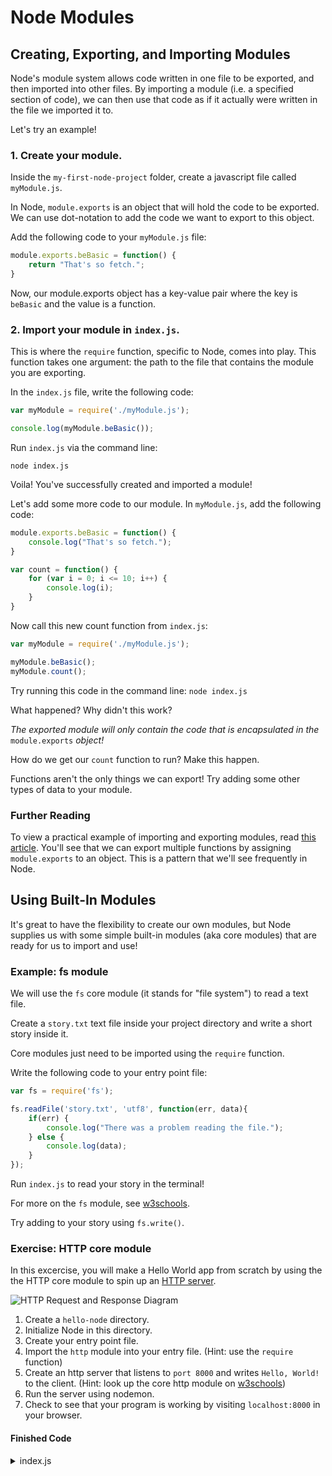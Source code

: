 # Node Modules

## Creating, Exporting, and Importing Modules

Node's module system allows code written in one file to be exported, and then imported into other files. By importing a module (i.e. a specified section of code), we can then use that code as if it actually were written in the file we imported it to. 

Let's try an example!

### 1. Create your module.

Inside the ```my-first-node-project``` folder, create a javascript file called ```myModule.js```.

In Node, ```module.exports``` is an object that will hold the code to be exported. We can use dot-notation to add the code we want to export to this object.

Add the following code to your ```myModule.js``` file:

```js
module.exports.beBasic = function() {
	return "That's so fetch.";
}
```

Now, our module.exports object has a key-value pair where the key is ```beBasic``` and the value is a function.

### 2. Import your module in ```index.js```.

This is where the ```require``` function, specific to Node, comes into play. This function takes one argument: the path to the file that contains the module you are exporting.

In the ```index.js``` file, write the following code:

```js
var myModule = require('./myModule.js');

console.log(myModule.beBasic());
```

Run ```index.js``` via the command line:

```node index.js```

Voila! You've successfully created and imported a module!

Let's add some more code to our module. In ```myModule.js```, add the following code:

```js
module.exports.beBasic = function() {
	console.log("That's so fetch.");
}

var count = function() {
	for (var i = 0; i <= 10; i++) {
		console.log(i);
	}
}
```

Now call this new count function from ```index.js```:

```js
var myModule = require('./myModule.js');

myModule.beBasic();
myModule.count();
```

Try running this code in the command line:
```node index.js```

What happened? Why didn't this work?

_The exported module will only contain the code that is encapsulated in the_ ```module.exports``` _object!_

How do we get our ```count``` function to run? Make this happen.

Functions aren't the only things we can export! Try adding some other types of data to your module.

### Further Reading

To view a practical example of importing and exporting modules, read
[this article](http://www.sitepoint.com/understanding-module-exports-exports-node-js/). You'll see that we can export multiple functions by assigning `module.exports` to an object. This is a pattern that we'll see frequently in Node.

## Using Built-In Modules

It's great to have the flexibility to create our own modules, but Node supplies us with some simple built-in modules (aka core modules) that are ready for us to import and use!

### Example: fs module

We will use the ```fs``` core module (it stands for "file system") to read a text file. 

Create a ```story.txt``` text file inside your project directory and write a short story inside it.

Core modules just need to be imported using the ```require``` function.

Write the following code to your entry point file:

```js
var fs = require('fs');

fs.readFile('story.txt', 'utf8', function(err, data){
	if(err) {
		console.log("There was a problem reading the file.");
	} else {
		console.log(data);
	}
});
```

Run ```index.js``` to read your story in the terminal!

For more on the ```fs``` module, see [w3schools](https://www.w3schools.com/nodejs/ref_fs.asp).

Try adding to your story using ```fs.write()```.

### Exercise: HTTP core module

In this excercise, you will make a Hello World app from scratch by using the the HTTP core module to spin up an [HTTP server](https://www.quora.com/What-is-an-HTTP-Server-and-what-does-it-do).

![HTTP Request and Response Diagram](https://qph.fs.quoracdn.net/main-qimg-7cf2f16f34b9cdd2652abcf17f85555d)

1. Create a ```hello-node``` directory.
2. Initialize Node in this directory.
3. Create your entry point file.
4. Import the ```http``` module into your entry file. (Hint: use the ```require``` function)
5. Create an http server that listens to ```port 8000``` and writes ```Hello, World!``` to the client. (Hint: look up the core http module on [w3schools](https://www.w3schools.com/nodejs/nodejs_http.asp))
6. Run the server using nodemon.
7. Check to see that your program is working by visiting ```localhost:8000``` in your browser.

#### Finished Code
<details>
  <summary>index.js</summary>
  var http = require('http');

	http.createServer(function(req, res){
		res.write("Hello, World!");
		res.end();
	}).listen(8000);
</details>
